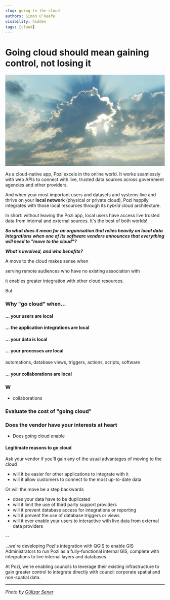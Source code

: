 ```yaml
---
slug: going-to-the-cloud
authors: Simon O'Keefe
visibility: hidden
tags: [cloud]
---
```


# Going cloud should mean gaining control, not losing it

![](/static/img/pexels-gülizar-şener-160320-crop.jpg)

As a cloud-native app, Pozi excels in the online world. It works seamlessly with web APIs to connect with live, trusted data sources across government agencies and other providers.

And when your most important users and datasets and systems live and thrive on your **local network** (physical or private cloud), Pozi happily integrates with those local resources through its *hybrid cloud* architecture.

In short: without leaving the Pozi app, local users have access live trusted data from internal and external sources. It's the best of both worlds!

***So what does it mean for an organisation that relies heavily on local data integrations when one of its software vendors announces that everything will need to "move to the cloud"?***

***What's involved, and who benefits?***

A move to the cloud makes sense when 

serving remote audiences who have no existing association with 

it enables greater integration with other cloud resources.

But 


### Why "go cloud" when...

#### ... your users are local

#### ... the application integrations are local

#### ... your data is local

#### ... your processes are local

 automations, database views, triggers, actions, scripts, software

#### ... your collaborations are local



### W
* collaborations

### Evaluate the cost of "going cloud"

### Does the vendor have your interests at heart

* Does going cloud enable 

#### Legitimate reasons to go cloud

Ask your vendor if you'll gain any of the usual advantages of moving to the cloud

* will it be easier for other applications to integrate with it
* will it allow customers to connect to the most up-to-date data

Or will the move be a step backwards

* does your data have to be duplicated
* will it limit the use of third party support providers
* will it prevent database access for integrations or reporting
* will it prevent the use of database triggers or views
* will it ever enable your users to interactive with live data from external data providers

--

...we're developing Pozi's integration with QGIS to enable GIS Administrators to run Pozi as a fully-functional internal GIS, complete with integrations to live internal layers and databases.

At Pozi, we're enabling councils to leverage their existing infrastructure to gain greater control to integrate directly with council corporate spatial and non-spatial data.


---
*Photo by [Gülizar Şener](https://www.pexels.com/photo/body-of-water-during-daytime-160320/)*<br/>
